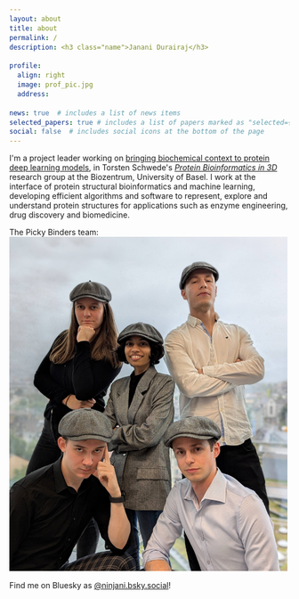 ```yaml
---
layout: about
title: about
permalink: /
description: <h3 class="name">Janani Durairaj</h3>

profile:
  align: right
  image: prof_pic.jpg
  address: 

news: true  # includes a list of news items
selected_papers: true # includes a list of papers marked as "selected={true}"
social: false  # includes social icons at the bottom of the page
---
```

I'm a project leader working on [bringing biochemical context to protein deep learning models](https://www.biozentrum.unibas.ch/research/research-groups/project-leaders-a-z/overview/unit/research-group-durairaj-j), in Torsten Schwede's <em>[Protein Bioinformatics in 3D](https://www.biozentrum.unibas.ch/research/research-groups/research-groups-a-z/overview/unit/research-group-torsten-schwede)</em> research group at the Biozentrum, University of Basel.
I work at the interface of protein structural bioinformatics and machine learning, developing efficient algorithms and 
software to represent, explore and understand protein structures for applications such as enzyme engineering, drug discovery and biomedicine.


The Picky Binders team:
<img src="assets/img/picky_binders.png" width="500"/>


Find me on Bluesky as [@ninjani.bsky.social](https://bsky.app/profile/ninjani.bsky.social)!